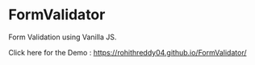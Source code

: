 # FormValidator


Form Validation using Vanilla JS.


Click here for the Demo : https://rohithreddy04.github.io/FormValidator/
